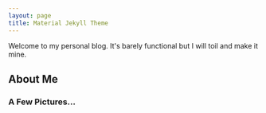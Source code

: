 ```yaml
---
layout: page
title: Material Jekyll Theme
---
```

Welcome to my personal blog. It's barely functional but I will toil and make it mine.

## About Me 



### A Few Pictures...

